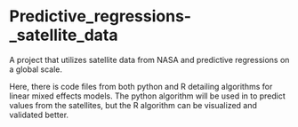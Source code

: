# Predictive_regressions-_satellite_data
A project that utilizes satellite data from NASA and predictive regressions on a global scale.

Here, there is code files from both python and R detailing algorithms for linear mixed effects models. The python algorithm will be used in to predict values from the satellites, but the R algorithm can be visualized and validated better. 

